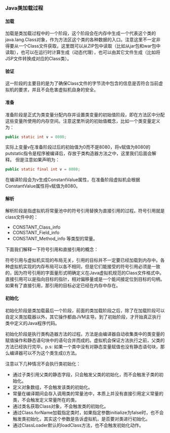 ### Java类加载过程


#### 加载

加载是类加载过程中的一个阶段，这个阶段会在内存中生成一个代表这个类的java.lang.Class对象，作为方法区这个类的各种数据的入口。注意这里不一定非得要从一个Class文件获取，这里既可以从ZIP包中读取（比如从jar包和war包中读取），也可以在运行时计算生成（动态代理），也可以由其它文件生成（比如将JSP文件转换成对应的Class类）。


#### 验证

这一阶段的主要目的是为了确保Class文件的字节流中包含的信息是否符合当前虚拟机的要求，并且不会危害虚拟机自身的安全。


#### 准备

准备阶段是正式为类变量分配内存并设置类变量的初始值阶段，即在方法区中分配这些变量所使用的内存空间。注意这里所说的初始值概念，比如一个类变量定义为：

```java
public static int v = 8080;
```
实际上变量v在准备阶段过后的初始值为0而不是8080，将v赋值为8080的putstatic指令是程序被编译后，存放于类构造器<client>方法之中，这里我们后面会解释。
但是注意如果声明为：

```java
public static final int v = 8080;
```
在编译阶段会为v生成ConstantValue属性，在准备阶段虚拟机会根据ConstantValue属性将v赋值为8080。


#### 解析

解析阶段是指虚拟机将常量池中的符号引用替换为直接引用的过程。符号引用就是class文件中的：

* CONSTANT_Class_info
* CONSTANT_Field_info
* CONSTANT_Method_info
等类型的常量。

下面我们解释一下符号引用和直接引用的概念：

符号引用与虚拟机实现的布局无关，引用的目标并不一定要已经加载到内存中。各种虚拟机实现的内存布局可以各不相同，但是它们能接受的符号引用必须是一致的，因为符号引用的字面量形式明确定义在Java虚拟机规范的Class文件格式中。
直接引用可以是指向目标的指针，相对偏移量或是一个能间接定位到目标的句柄。如果有了直接引用，那引用的目标必定已经在内存中存在。


#### 初始化

初始化阶段是类加载最后一个阶段，前面的类加载阶段之后，除了在加载阶段可以自定义类加载器以外，其它操作都由JVM主导。到了初始阶段，才开始真正执行类中定义的Java程序代码。

初始化阶段是执行类构造器<client>方法的过程。<client>方法是由编译器自动收集类中的类变量的赋值操作和静态语句块中的语句合并而成的。虚拟机会保证<client>方法执行之前，父类的<client>方法已经执行完毕。p.s: 如果一个类中没有对静态变量赋值也没有静态语句块，那么编译器可以不为这个类生成<client>()方法。

注意以下几种情况不会执行类初始化：

* 通过子类引用父类的静态字段，只会触发父类的初始化，而不会触发子类的初始化。
* 定义对象数组，不会触发该类的初始化。
* 常量在编译期间会存入调用类的常量池中，本质上并没有直接引用定义常量的类，不会触发定义常量所在的类。
* 通过类名获取Class对象，不会触发类的初始化。
* 通过Class.forName加载指定类时，如果指定参数initialize为false时，也不会触发类初始化，其实这个参数是告诉虚拟机，是否要对类进行初始化。
* 通过ClassLoader默认的loadClass方法，也不会触发初始化动作。